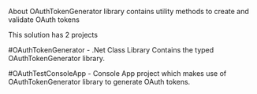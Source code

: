About
OAuthTokenGenerator library contains utility methods to create and validate OAuth tokens

This solution has 2 projects

#OAuthTokenGenerator - .Net Class Library Contains the typed OAuthTokenGenerator library.

#OAuthTestConsoleApp - Console App project which makes use of OAuthTokenGenerator library to generate OAuth tokens.
